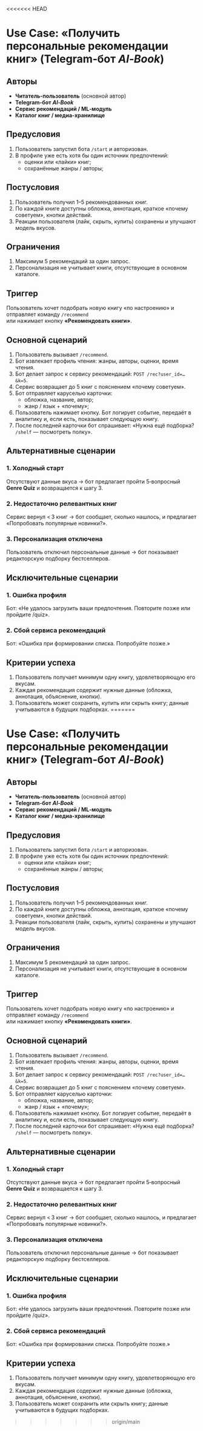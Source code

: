 <<<<<<< HEAD
# Use Case: «Получить персональные рекомендации книг» (Telegram‑бот *AI‑Book*)

## Авторы
- **Читатель‑пользователь** (основной автор)  
- **Telegram‑бот *AI‑Book***  
- **Сервис рекомендаций / ML‑модуль**  
- **Каталог книг / медиа‑хранилище**

## Предусловия
1. Пользователь запустил бота `/start` и авторизован.  
2. В профиле уже есть хотя бы один источник предпочтений:  
   - оценки или «лайки» книг;  
   - сохранённые жанры / авторы;  

## Постусловия
1. Пользователь получил 1–5 рекомендованных книг.  
2. По каждой книге доступны обложка, аннотация, краткое «почему советуем», кнопки действий.  
3. Реакции пользователя (лайк, скрыть, купить) сохранены и улучшают модель вкусов.

## Ограничения
1. Максимум 5 рекомендаций за один запрос.   
2. Персонализация не учитывает книги, отсутствующие в основном каталоге.

## Триггер
Пользователь хочет подобрать новую книгу «по настроению» и отправляет команду `/recommend`  
или нажимает кнопку **«Рекомендовать книги»**.

## Основной сценарий
1. Пользователь вызывает `/recommend`.  
2. Бот извлекает профиль чтения: жанры, авторы, оценки, время чтения.  
3. Бот делает запрос к сервису рекомендаций: `POST /rec?user_id=…&k=5`.  
4. Сервис возвращает до 5 книг с пояснением «почему советуем».  
5. Бот отправляет каруселью карточки:  
   - обложка, название, автор;  
   - жанр / язык + «почему»;  
6. Пользователь нажимает кнопку. Бот логирует событие, передаёт в аналитику и, если есть, показывает следующую книгу.  
7. После последней карточки бот спрашивает: «Нужна ещё подборка? `/shelf` — посмотреть полку».

## Альтернативные сценарии
### 1. Холодный старт
Отсутствуют данные вкуса → бот предлагает пройти 5‑вопросный **Genre Quiz** и возвращается к шагу 3.

### 2. Недостаточно релевантных книг
Сервис вернул < 3 книг → бот сообщает, сколько нашлось, и предлагает «Попробовать популярные новинки?».

### 3. Персонализация отключена
Пользователь отключил персональные данные → бот показывает редакторскую подборку бестселлеров.

## Исключительные сценарии
### 1. Ошибка профиля
Бот: «Не удалось загрузить ваши предпочтения. Повторите позже или пройдите /quiz».

### 2. Сбой сервиса рекомендаций
Бот: «Ошибка при формировании списка. Попробуйте позже.»

## Критерии успеха
1. Пользователь получает минимум одну книгу, удовлетворяющую его вкусам.  
2. Каждая рекомендация содержит нужные данные (обложка, аннотация, объяснение, кнопки).  
3. Пользователь может сохранить, купить или скрыть книгу; данные учитываются в будущих подборках.
=======
# Use Case: «Получить персональные рекомендации книг» (Telegram‑бот *AI‑Book*)

## Авторы
- **Читатель‑пользователь** (основной автор)  
- **Telegram‑бот *AI‑Book***  
- **Сервис рекомендаций / ML‑модуль**  
- **Каталог книг / медиа‑хранилище**

## Предусловия
1. Пользователь запустил бота `/start` и авторизован.  
2. В профиле уже есть хотя бы один источник предпочтений:  
   - оценки или «лайки» книг;  
   - сохранённые жанры / авторы;  

## Постусловия
1. Пользователь получил 1–5 рекомендованных книг.  
2. По каждой книге доступны обложка, аннотация, краткое «почему советуем», кнопки действий.  
3. Реакции пользователя (лайк, скрыть, купить) сохранены и улучшают модель вкусов.

## Ограничения
1. Максимум 5 рекомендаций за один запрос.   
2. Персонализация не учитывает книги, отсутствующие в основном каталоге.

## Триггер
Пользователь хочет подобрать новую книгу «по настроению» и отправляет команду `/recommend`  
или нажимает кнопку **«Рекомендовать книги»**.

## Основной сценарий
1. Пользователь вызывает `/recommend`.  
2. Бот извлекает профиль чтения: жанры, авторы, оценки, время чтения.  
3. Бот делает запрос к сервису рекомендаций: `POST /rec?user_id=…&k=5`.  
4. Сервис возвращает до 5 книг с пояснением «почему советуем».  
5. Бот отправляет каруселью карточки:  
   - обложка, название, автор;  
   - жанр / язык + «почему»;  
6. Пользователь нажимает кнопку. Бот логирует событие, передаёт в аналитику и, если есть, показывает следующую книгу.  
7. После последней карточки бот спрашивает: «Нужна ещё подборка? `/shelf` — посмотреть полку».

## Альтернативные сценарии
### 1. Холодный старт
Отсутствуют данные вкуса → бот предлагает пройти 5‑вопросный **Genre Quiz** и возвращается к шагу 3.

### 2. Недостаточно релевантных книг
Сервис вернул < 3 книг → бот сообщает, сколько нашлось, и предлагает «Попробовать популярные новинки?».

### 3. Персонализация отключена
Пользователь отключил персональные данные → бот показывает редакторскую подборку бестселлеров.

## Исключительные сценарии
### 1. Ошибка профиля
Бот: «Не удалось загрузить ваши предпочтения. Повторите позже или пройдите /quiz».

### 2. Сбой сервиса рекомендаций
Бот: «Ошибка при формировании списка. Попробуйте позже.»

## Критерии успеха
1. Пользователь получает минимум одну книгу, удовлетворяющую его вкусам.  
2. Каждая рекомендация содержит нужные данные (обложка, аннотация, объяснение, кнопки).  
3. Пользователь может сохранить или скрыть книгу; данные учитываются в будущих подборках.
>>>>>>> origin/main
